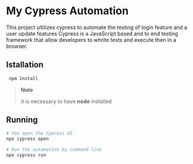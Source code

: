 # My Cypress Automation

This project ultilizes cypress to automate the testing of login feature and a user update features
Cypress is a JavaScript based and to end testing framework that allow developers to whrite tests and execute then in a browser.

## Istallation
```bash
 npm install
```
>**Note**
>
> it is necessary to have **node** installed

## Running
``` bash
# You open the Cypress UI
npx cypress open

# Run the automation by command line
npx cypress run
```

